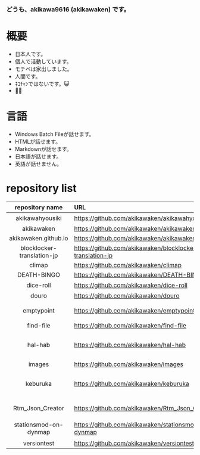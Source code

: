 ### どうも、akikawa9616 (akikawaken) です。
# 概要
- 日本人です。
- 個人で活動しています。
- モチベは家出しました。
- 人間です。
- ﾈｺﾁｬﾝではないです。😺
- 👻🦖
# 言語
- Windows Batch Fileが話せます。  
- HTMLが話せます。 
- Markdownが話せます。 
- 日本語が話せます。 
- 英語が話せません。
# repository list
|repository name|URL|about|
|:---:|:---|:---|
|akikawahyousiki|https://github.com/akikawaken/akikawahyousiki|RTM-ADDON 秋川標識 |
|akikawaken|https://github.com/akikawaken/akikawaken||
|akikawaken.github.io|https://github.com/akikawaken/akikawaken.github.io||
|blocklocker-translation-jp|https://github.com/akikawaken/blocklocker-translation-jp||
|climap|https://github.com/akikawaken/climap||
|DEATH-BINGO|https://github.com/akikawaken/DEATH-BINGO||
|dice-roll|https://github.com/akikawaken/dice-roll|サイコロを回すだけのバッチファイルです |
|douro|https://github.com/akikawaken/douro||
|emptypoint|https://github.com/akikawaken/emptypoint|RTM-ADDON,emptypoint 透明な転轍機を追加します。 |
|find-file|https://github.com/akikawaken/find-file|findfilefindfilefindfindfilefilefilefindfindfile|
|hal-hab|https://github.com/akikawaken/hal-hab|Windows Command Promptを使用したCLI形式にて、2~8人でゲームっぽいことができます。 |
|images|https://github.com/akikawaken/images|wiki senyou gazou okiba katteni tukauna|
|keburuka|https://github.com/akikawaken/keburuka|RealTrainModのアドオンです。 気動車としてリフトを2種類,レールを2種類追加します。|
|Rtm_Json_Creator|https://github.com/akikawaken/Rtm_Json_Creator|RealTrainModのアドオン用JSONを簡単に作ることができるやーつ.|
|stationsmod-on-dynmap|https://github.com/akikawaken/stationsmod-on-dynmap|stationsmodのブロック(一部)をdynmap上で表示できるようにします。|
|versiontest|https://github.com/akikawaken/versiontest|its test repo|

<!--
**akikawaken/akikawaken** is a ✨ _special_ ✨ repository because its `README.md` (this file) appears on your GitHub profile.

Here are some ideas to get you started:

- 🔭 I’m currently working on ...
- 🌱 I’m currently learning ...
- 👯 I’m looking to collaborate on ...
- 🤔 I’m looking for help with ...
- 💬 Ask me about ...
- 📫 How to reach me: ...
- 😄 Pronouns: ...
- ⚡ Fun fact: ...
-->

